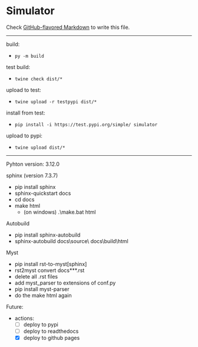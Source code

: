 # Simulator

Check [GitHub-flavored Markdown](https://guides.github.com/features/mastering-markdown/) to write this file.

---
build:
- `py -m build`

test build:
- `twine check dist/*`

upload to test:
- `twine upload -r testpypi dist/*`

install from test:
- `pip install -i https://test.pypi.org/simple/ simulator`

upload to pypi:
- `twine upload dist/*`
---

Pyhton version: 3.12.0

sphinx (version 7.3.7)

- pip install sphinx
- sphinx-quickstart docs
- cd docs
- make html
  - (on windows) .\make.bat html

Autobuild

- pip install sphinx-autobuild
- sphinx-autobuild docs\source\ docs\build\html

Myst

- pip install rst-to-myst[sphinx]
- rst2myst convert docs\*\*\*.rst
- delete all .rst files
- add myst_parser to extensions of conf.py
- pip install myst-parser
- do the make html again

Future: 
- actions: 
  - [ ] deploy to pypi
  - [ ] deploy to readthedocs
  - [x] deploy to github pages
